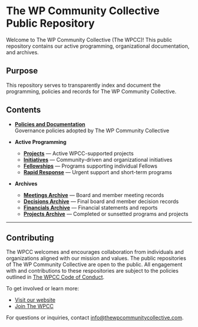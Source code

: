 # The WP Community Collective Public Repository
Welcome to The WP Community Collective (The WPCC)! This public repository contains our active programming, organizational documentation, and archives.

## Purpose
This repository serves to transparently index and document the programming, policies and records for The WP Community Collective.

## Contents

- **[Policies and Documentation](https://github.com/thewpcommunitycollective/policies)**  
  Governance policies adopted by The WP Community Collective

- **Active Programming**
  - **[Projects](https://github.com/thewpcommunitycollective/projects)** — Active WPCC-supported projects
  - **[Initiatives](https://github.com/thewpcommunitycollective/initiatives)** — Community-driven and organizational initiatives
  - **[Fellowships](https://github.com/thewpcommunitycollective/fellowships)** — Programs supporting individual Fellows
  - **[Rapid Response](https://github.com/thewpcommunitycollective/rapid-response)** — Urgent support and short-term programs

- **Archives**
  - **[Meetings Archive](https://github.com/thewpcommunitycollective/archive-meetings)** — Board and member meeting records
  - **[Decisions Archive](https://github.com/thewpcommunitycollective/archive-decisions)** — Final board and member decision records
  - **[Financials Archive](https://github.com/thewpcommunitycollective/archive-financials)** — Financial statements and reports
  - **[Projects Archive](https://github.com/thewpcommunitycollective/archive-programs)** — Completed or sunsetted programs and projects




---

## Contributing

The WPCC welcomes and encourages collaboration from individuals and organizations aligned with our mission and values. The public repositories of The WP Community Collective are open to the public. All engagement with and contributions to these respositories are subject to the policies outlined in [The WPCC Code of Conduct](https://www.thewpcommunitycollective.com/about/code-of-conduct/).

To get involved or learn more:

- [Visit our website](https://www.thewpcommunitycollective.com/)
- [Join The WPCC](https://www.thewpcommunitycollective.com/join/)

For questions or inquiries, contact [info@thewpcommunitycollective.com](mailto:info@thewpcommunitycollective.com).
